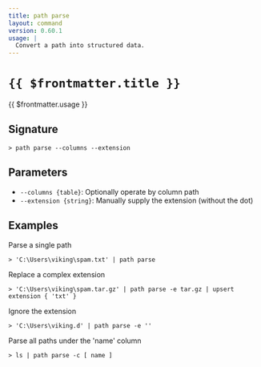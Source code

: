 ```yaml
---
title: path parse
layout: command
version: 0.60.1
usage: |
  Convert a path into structured data.
---
```


# `{{ $frontmatter.title }}`

<div style='white-space: pre-wrap;'>{{ $frontmatter.usage }}</div>

## Signature

```> path parse --columns --extension```

## Parameters

 -  `--columns {table}`: Optionally operate by column path
 -  `--extension {string}`: Manually supply the extension (without the dot)

## Examples

Parse a single path
```shell
> 'C:\Users\viking\spam.txt' | path parse
```

Replace a complex extension
```shell
> 'C:\Users\viking\spam.tar.gz' | path parse -e tar.gz | upsert extension { 'txt' }
```

Ignore the extension
```shell
> 'C:\Users\viking.d' | path parse -e ''
```

Parse all paths under the 'name' column
```shell
> ls | path parse -c [ name ]
```
